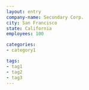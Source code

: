 ```yaml
---
layout: entry
company-name: Secondary Corp.
city: San Francisco
state: California
employees: 100

categories:
- category1

tags:
- tag1
- tag2
- tag3
---
```

